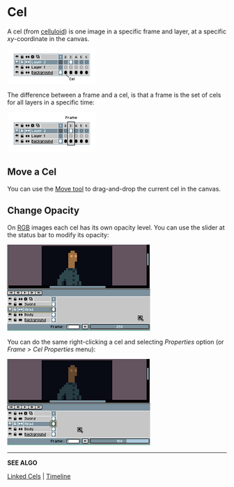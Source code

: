 # Cel

A cel (from [celluloid](http://en.wikipedia.org/wiki/Cel)) is one
image in a specific frame and layer, at a specific *xy*-coordinate in
the canvas.

![Cel on Timeline](cel/cel-on-timeline.png)

The difference between a frame and a cel, is that a frame is the set of
cels for all layers in a specific time:

![Frame on Timeline](cel/frame-on-timeline.png)

## Move a Cel

You can use the [Move tool](move-tool.md) to drag-and-drop the current
cel in the canvas.

## Change Opacity

On [RGB](color.md#rgb) images each cel has its own opacity
level. You can use the slider at the status bar to modify its opacity:

![Cel Opacity](cel/cel-opacity.gif)

You can do the same right-clicking a cel and selecting *Properties* option (or *Frame > Cel Properties* menu):

![Cel Properties](cel/cel-properties.gif)

----

**SEE ALGO**

[Linked Cels](linked-cels.md) |
[Timeline](timeline.md)
